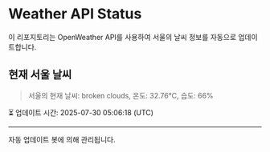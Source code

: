 
# Weather API Status

이 리포지토리는 OpenWeather API를 사용하여 서울의 날씨 정보를 자동으로 업데이트합니다.

## 현재 서울 날씨
> 서울의 현재 날씨: broken clouds, 온도: 32.76°C, 습도: 66%

⏳ 업데이트 시간: 2025-07-30 05:06:18 (UTC)

---
자동 업데이트 봇에 의해 관리됩니다.
